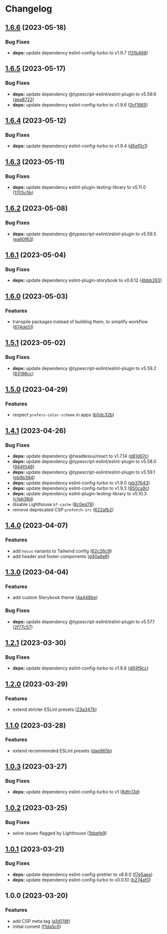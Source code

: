 # Changelog

## [1.6.6](https://github.com/myopic-design/monorepo-nextjs-tailwindcss-template/compare/v1.6.5...v1.6.6) (2023-05-18)


### Bug Fixes

* **deps:** update dependency eslint-config-turbo to v1.9.7 ([f31b468](https://github.com/myopic-design/monorepo-nextjs-tailwindcss-template/commit/f31b468c885423e069e4d10e6aab316e99fa498f))

## [1.6.5](https://github.com/myopic-design/monorepo-nextjs-tailwindcss-template/compare/v1.6.4...v1.6.5) (2023-05-17)


### Bug Fixes

* **deps:** update dependency @typescript-eslint/eslint-plugin to v5.59.6 ([aea8722](https://github.com/myopic-design/monorepo-nextjs-tailwindcss-template/commit/aea8722623ba111f7107b7602ba2c043e57c82a7))
* **deps:** update dependency eslint-config-turbo to v1.9.6 ([0cf1665](https://github.com/myopic-design/monorepo-nextjs-tailwindcss-template/commit/0cf16650c654f567893c14524077abfd0f7f4c90))

## [1.6.4](https://github.com/myopic-design/monorepo-nextjs-tailwindcss-template/compare/v1.6.3...v1.6.4) (2023-05-12)


### Bug Fixes

* **deps:** update dependency eslint-config-turbo to v1.9.4 ([d5ef0c1](https://github.com/myopic-design/monorepo-nextjs-tailwindcss-template/commit/d5ef0c12593d82815cf3747e0aacf8690f397035))

## [1.6.3](https://github.com/myopic-design/monorepo-nextjs-tailwindcss-template/compare/v1.6.2...v1.6.3) (2023-05-11)


### Bug Fixes

* **deps:** update dependency eslint-plugin-testing-library to v5.11.0 ([1705c5b](https://github.com/myopic-design/monorepo-nextjs-tailwindcss-template/commit/1705c5b336490db2087ba7eeeacb0a1cb5ac2d63))

## [1.6.2](https://github.com/myopic-design/monorepo-nextjs-tailwindcss-template/compare/v1.6.1...v1.6.2) (2023-05-08)


### Bug Fixes

* **deps:** update dependency @typescript-eslint/eslint-plugin to v5.59.5 ([ea60f63](https://github.com/myopic-design/monorepo-nextjs-tailwindcss-template/commit/ea60f63cdd181580c8bb561bcd1497594dc7ee39))

## [1.6.1](https://github.com/myopic-design/monorepo-nextjs-tailwindcss-template/compare/v1.6.0...v1.6.1) (2023-05-04)


### Bug Fixes

* **deps:** update dependency eslint-plugin-storybook to v0.6.12 ([4bbb263](https://github.com/myopic-design/monorepo-nextjs-tailwindcss-template/commit/4bbb263fa43a20d0e552b13d7ed1f340189a0e39))

## [1.6.0](https://github.com/myopic-design/monorepo-nextjs-tailwindcss-template/compare/v1.5.1...v1.6.0) (2023-05-03)


### Features

* transpile packages instead of building them, to simplify workflow ([674de51](https://github.com/myopic-design/monorepo-nextjs-tailwindcss-template/commit/674de51bd62f81291c80de00189eb61fbda36b76))

## [1.5.1](https://github.com/myopic-design/monorepo-nextjs-tailwindcss-template/compare/v1.5.0...v1.5.1) (2023-05-02)


### Bug Fixes

* **deps:** update dependency @typescript-eslint/eslint-plugin to v5.59.2 ([83198cc](https://github.com/myopic-design/monorepo-nextjs-tailwindcss-template/commit/83198cca53778e6f1bfa3562937310ea36676ace))

## [1.5.0](https://github.com/myopic-design/monorepo-nextjs-tailwindcss-template/compare/v1.4.1...v1.5.0) (2023-04-29)


### Features

* respect `prefers-color-scheme` in apps ([b0dc32b](https://github.com/myopic-design/monorepo-nextjs-tailwindcss-template/commit/b0dc32bc0cb63d0a67328553768f4edca9f57789))

## [1.4.1](https://github.com/myopic-design/monorepo-nextjs-tailwindcss-template/compare/v1.4.0...v1.4.1) (2023-04-26)


### Bug Fixes

* **deps:** update dependency @headlessui/react to v1.7.14 ([d81d07c](https://github.com/myopic-design/monorepo-nextjs-tailwindcss-template/commit/d81d07c425124265bbf03650cd93196cd12a42dd))
* **deps:** update dependency @typescript-eslint/eslint-plugin to v5.58.0 ([944f048](https://github.com/myopic-design/monorepo-nextjs-tailwindcss-template/commit/944f0480d883247aebf44120b4733a9706513aa1))
* **deps:** update dependency @typescript-eslint/eslint-plugin to v5.59.1 ([eb9b384](https://github.com/myopic-design/monorepo-nextjs-tailwindcss-template/commit/eb9b384b17929ecfa08339778637b5255ce5ffe9))
* **deps:** update dependency eslint-config-turbo to v1.9.0 ([eb37643](https://github.com/myopic-design/monorepo-nextjs-tailwindcss-template/commit/eb37643fa326da360f3366f9773719401491e36a))
* **deps:** update dependency eslint-config-turbo to v1.9.3 ([650ca9c](https://github.com/myopic-design/monorepo-nextjs-tailwindcss-template/commit/650ca9c7844c084fa10d2267deeedac858763563))
* **deps:** update dependency eslint-plugin-testing-library to v5.10.3 ([c1eb38d](https://github.com/myopic-design/monorepo-nextjs-tailwindcss-template/commit/c1eb38ddd7c7b856f00d0bb87218250c34936db2))
* disable Lighthouse `bf-cache` ([8c0ed78](https://github.com/myopic-design/monorepo-nextjs-tailwindcss-template/commit/8c0ed7851c0e9cbfe9c4f7aa0413438fc3b725c6))
* remove deprecated CSP `prefetch-src` ([622afb2](https://github.com/myopic-design/monorepo-nextjs-tailwindcss-template/commit/622afb29fedccba2478468f06d695eaeced23b6d))

## [1.4.0](https://github.com/myopic-design/monorepo-nextjs-tailwindcss-template/compare/v1.3.0...v1.4.0) (2023-04-07)


### Features

* add `hocus` variants to Tailwind config ([62c26c9](https://github.com/myopic-design/monorepo-nextjs-tailwindcss-template/commit/62c26c99a7703fad60dbbc2f763e8ff1afc30b48))
* add header and footer components ([d40a6e6](https://github.com/myopic-design/monorepo-nextjs-tailwindcss-template/commit/d40a6e64909eae541f09042959a3bffa68bf0e7b))

## [1.3.0](https://github.com/myopic-design/monorepo-nextjs-tailwindcss-template/compare/v1.2.1...v1.3.0) (2023-04-04)


### Features

* add custom Storybook theme ([4a448be](https://github.com/myopic-design/monorepo-nextjs-tailwindcss-template/commit/4a448bed5601f391c2013311acd30b4c4abe32ff))


### Bug Fixes

* **deps:** update dependency @typescript-eslint/eslint-plugin to v5.57.1 ([2f77c57](https://github.com/myopic-design/monorepo-nextjs-tailwindcss-template/commit/2f77c57cf99e9fa7bcdbe53827da7d12149187a6))

## [1.2.1](https://github.com/myopic-design/monorepo-nextjs-tailwindcss-template/compare/v1.2.0...v1.2.1) (2023-03-30)


### Bug Fixes

* **deps:** update dependency eslint-config-turbo to v1.8.8 ([d93f9cc](https://github.com/myopic-design/monorepo-nextjs-tailwindcss-template/commit/d93f9cca8789b990563cb0cb97cc36b9685d8936))

## [1.2.0](https://github.com/myopic-design/monorepo-nextjs-tailwindcss-template/compare/v1.1.0...v1.2.0) (2023-03-29)


### Features

* extend stricter ESLint presets ([23a347b](https://github.com/myopic-design/monorepo-nextjs-tailwindcss-template/commit/23a347b049a70d8c491ecab0d94b47bd8ccb8f14))

## [1.1.0](https://github.com/myopic-design/monorepo-nextjs-tailwindcss-template/compare/v1.0.3...v1.1.0) (2023-03-28)


### Features

* extend recommended ESLint presets ([dae665b](https://github.com/myopic-design/monorepo-nextjs-tailwindcss-template/commit/dae665bb2fc66db65dba08c9721f7cdbbcbcbb0e))

## [1.0.3](https://github.com/myopic-design/monorepo-nextjs-tailwindcss-template/compare/v1.0.2...v1.0.3) (2023-03-27)


### Bug Fixes

* **deps:** update dependency eslint-config-turbo to v1 ([8dfc13d](https://github.com/myopic-design/monorepo-nextjs-tailwindcss-template/commit/8dfc13da7a72074ea097793924e762e61cea995b))

## [1.0.2](https://github.com/myopic-design/monorepo-nextjs-tailwindcss-template/compare/v1.0.1...v1.0.2) (2023-03-25)


### Bug Fixes

* solve issues flagged by Lighthouse ([1bbefe9](https://github.com/myopic-design/monorepo-nextjs-tailwindcss-template/commit/1bbefe9390bc7f2651c37dbf1fd27fa2ea336bba))

## [1.0.1](https://github.com/myopic-design/monorepo-nextjs-tailwindcss-template/compare/v1.0.0...v1.0.1) (2023-03-21)


### Bug Fixes

* **deps:** update dependency eslint-config-prettier to v8.8.0 ([f7e5aea](https://github.com/myopic-design/monorepo-nextjs-tailwindcss-template/commit/f7e5aea25853e3cd3e6b658335239fae7168c1ad))
* **deps:** update dependency eslint-config-turbo to v0.0.10 ([b274af0](https://github.com/myopic-design/monorepo-nextjs-tailwindcss-template/commit/b274af00c9504b5de26c757dd707ba5f0c1c0c5b))

## 1.0.0 (2023-03-20)


### Features

* add CSP meta tag ([a1d018f](https://github.com/myopic-design/monorepo-nextjs-tailwindcss-template/commit/a1d018f3eda60268490fcde48d27bcb73cdef1b8))
* initial commit ([f1da5c0](https://github.com/myopic-design/monorepo-nextjs-tailwindcss-template/commit/f1da5c0c4c80c9ad72731062e0ec870abd4be44e))
